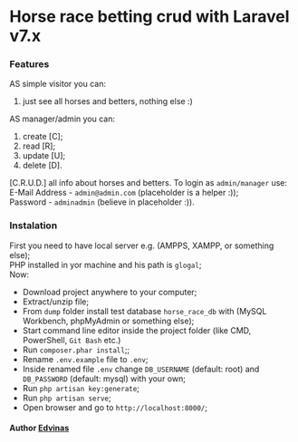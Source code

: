 # Horse race betting crud with Laravel v7.x

### Features
AS simple visitor you can:
1. just see all horses and betters, nothing else :)

AS manager/admin you can:
1. create [C];
2. read [R];
3. update [U];
4. delete [D].

[C.R.U.D.] all info about horses and betters.
To login as `admin/manager` use:  
E-Mail Address - `admin@admin.com` (placeholder is a helper :));  
Password - `adminadmin` (believe in placeholder :)).  

### Instalation
First you need to have local server e.g. (AMPPS, XAMPP, or something else);  
PHP installed in yor machine and his path is `glogal`;  
Now:  
- Download project anywhere to your computer;
- Extract/unzip file;
- From `dump` folder install test database `horse_race_db` with (MySQL Workbench, phpMyAdmin or something else);
- Start command line editor inside the project folder (like CMD, PowerShell, `Git Bash` etc.)
- Run `composer.phar install`;;
- Rename `.env.example` file to `.env`;
- Inside renamed file `.env` change `DB_USERNAME` (default: root) and `DB_PASSWORD` (default: mysql) with your own;
- Run `php artisan key:generate`;
- Run `php artisan serve`;
- Open browser and go to `http://localhost:8000/`;
  
#### Author [Edvinas](https://github.com/Edvinas-S)
